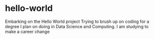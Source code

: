 # hello-world
Embarking on the Hello World project
Trying to brush up on coding for a degree I plan on doing in Data Science and Computing. I am studying to make a career change
